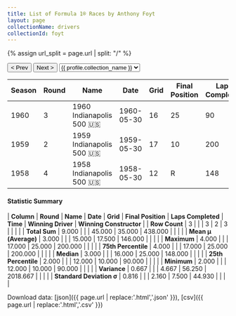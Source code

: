 ```yaml
---
title: List of Formula 1® Races by Anthony Foyt
layout: page
collectionName: drivers
collectionId: foyt
---
```


{% assign url_split = page.url | split: "/" %}
<div id="collection-navigation">
<button onclick="selector.options[selector.selectedIndex-1].value && (window.location = selector.options[selector.selectedIndex-1].value);">&lt; Prev</button>
<button onclick="selector.options[selector.selectedIndex+1].value && (window.location = selector.options[selector.selectedIndex+1].value);">Next &gt;</button>
<select id="selector" onchange="this.options[this.selectedIndex].value && (window.location = this.options[this.selectedIndex].value);">
  {% for collectionId in site.data[page.collectionName].refs %}
    {% if collectionId == page.collectionId %}
      {% assign selected = "selected" %}
    {% else %}
      {% assign selected = "" %}
    {% endif %}
    {% assign profile = site.data[page.collectionName][collectionId].profile %}
    <option value="/f1/{{ page.collectionName }}/{{ collectionId }}/{{ url_split[4] }}" {{ selected }}>{{ profile.collection_name }}</option>
  {% endfor %}
</select>
</div>

| Season | Round | Name | Date | Grid | Final Position | Laps Completed | Time | Winning Driver | Winning Constructor |
|--|--|--|--|--|--|--|--|--|--|
| 1960 | 3 | 1960 Indianapolis 500 🇺🇸 | 1960-05-30 | 16 | 25 | 90 |   | Jim Rathmann 🇺🇸 | Watson 🇺🇸 |
| 1959 | 2 | 1959 Indianapolis 500 🇺🇸 | 1959-05-30 | 17 | 10 | 200 | +4:14.48 | Rodger Ward 🇺🇸 | Watson 🇺🇸 |
| 1958 | 4 | 1958 Indianapolis 500 🇺🇸 | 1958-05-30 | 12 | R | 148 |   | Jimmy Bryan 🇺🇸 | Epperly 🇺🇸 |

#### Statistic Summary

| **Column** | **Round** | **Name** | **Date** | **Grid** | **Final Position** | **Laps Completed** | **Time** | **Winning Driver** | **Winning Constructor** |
| **Row Count** | 3 |  |  | 3 | 2 | 3 |  |  |  |
| **Total Sum** | 9.000 |  |  | 45.000 | 35.000 | 438.000 |  |  |  |
| **Mean μ (Average)** | 3.000 |  |  | 15.000 | 17.500 | 146.000 |  |  |  |
| **Maximum** | 4.000 |  |  | 17.000 | 25.000 | 200.000 |  |  |  |
| **75th Percentile** | 4.000 |  |  | 17.000 | 25.000 | 200.000 |  |  |  |
| **Median** | 3.000 |  |  | 16.000 | 25.000 | 148.000 |  |  |  |
| **25th Percentile** | 2.000 |  |  | 12.000 | 10.000 | 90.000 |  |  |  |
| **Minimum** | 2.000 |  |  | 12.000 | 10.000 | 90.000 |  |  |  |
| **Variance** | 0.667 |  |  | 4.667 | 56.250 | 2018.667 |  |  |  |
| **Standard Deviation σ** | 0.816 |  |  | 2.160 | 7.500 | 44.930 |  |  |  |

Download data: [json]({{ page.url | replace:'.html','.json' }}), [csv]({{ page.url | replace:'.html','.csv' }})
